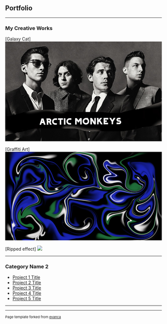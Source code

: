 ## Portfolio

---

### My Creative Works 

[Galaxy Cat]
<img src="images/Arctic-Monkeys-03-Photo-Credit-Zackery-Michael-HI-RES.jpg?raw=true"/>

[Graffiti Art]
<img src="images/swirl.png?raw=true"/>

[Ripped effect]
<img src="images/galaxycat.png?raw=true"/>

---

### Category Name 2

- [Project 1 Title](http://example.com/)
- [Project 2 Title](http://example.com/)
- [Project 3 Title](http://example.com/)
- [Project 4 Title](http://example.com/)
- [Project 5 Title](http://example.com/)

---




---
<p style="font-size:11px">Page template forked from <a href="https://github.com/evanca/quick-portfolio">evanca</a></p>
<!-- Remove above link if you don't want to attibute -->
